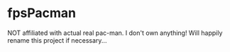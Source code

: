 # fpsPacman

NOT affiliated with actual real pac-man. I don't own anything! Will happily rename this project if necessary... 
